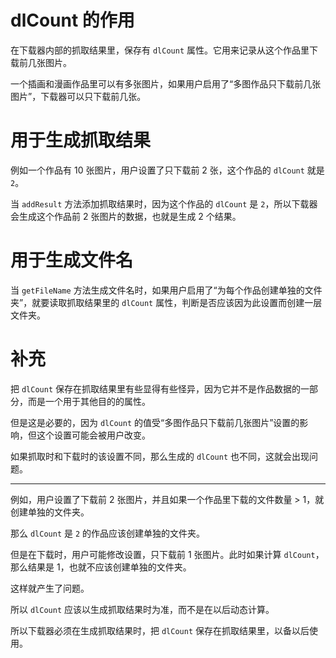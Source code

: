 # dlCount 的作用

在下载器内部的抓取结果里，保存有 `dlCount` 属性。它用来记录从这个作品里下载前几张图片。

一个插画和漫画作品里可以有多张图片，如果用户启用了“多图作品只下载前几张图片”，下载器可以只下载前几张。

# 用于生成抓取结果

例如一个作品有 10 张图片，用户设置了只下载前 2 张，这个作品的 `dlCount` 就是 `2`。

当 `addResult` 方法添加抓取结果时，因为这个作品的 `dlCount` 是 `2`，所以下载器会生成这个作品前 2 张图片的数据，也就是生成 2 个结果。

# 用于生成文件名

当 `getFileName` 方法生成文件名时，如果用户启用了“为每个作品创建单独的文件夹”，就要读取抓取结果里的 `dlCount` 属性，判断是否应该因为此设置而创建一层文件夹。

# 补充

把 `dlCount` 保存在抓取结果里有些显得有些怪异，因为它并不是作品数据的一部分，而是一个用于其他目的的属性。

但是这是必要的，因为 `dlCount` 的值受“多图作品只下载前几张图片”设置的影响，但这个设置可能会被用户改变。

如果抓取时和下载时的该设置不同，那么生成的 `dlCount` 也不同，这就会出现问题。

--------

例如，用户设置了下载前 2 张图片，并且如果一个作品里下载的文件数量 > 1，就创建单独的文件夹。

那么 `dlCount` 是 `2` 的作品应该创建单独的文件夹。

但是在下载时，用户可能修改设置，只下载前 1 张图片。此时如果计算 `dlCount`，那么结果是 1，也就不应该创建单独的文件夹。

这样就产生了问题。

所以 `dlCount` 应该以生成抓取结果时为准，而不是在以后动态计算。

所以下载器必须在生成抓取结果时，把 `dlCount` 保存在抓取结果里，以备以后使用。

